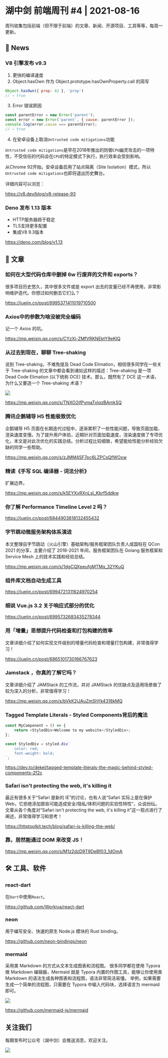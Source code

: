 # 湖中剑 前端周刊 #4 | 2021-08-16

周刊收集包括前端（但不限于前端）的文章、新闻、开源项目、工具等等，每周一更新。

## 📰 News

### V8 引擎发布 v9.3

1. 更快的编译速度
2. Object.hasOwn 作为 Object.prototype.hasOwnProperty.call 的简写

```js
Object.hasOwn({ prop: 42 }, 'prop')
// → true
```

3. Error 错误原因

```js
const parentError = new Error('parent');
const error = new Error('parent', { cause: parentError });
console.log(error.cause === parentError);
// → true
```

4. 在安卓设备上取消`Untrusted code mitigations`功能

`Untrusted code mitigations`是早在2018年推出的防御`CPU`幽灵攻击的一项特性，不受信任的代码会在`CPU`的特定模式下执行，执行效率会受到影响。

从Chrome 92开始。安卓设备启用了站点隔离（Site Isolation）模式，所以`Untrusted code mitigations`也即将退出历史舞台。

详细内容可以浏览：

https://v8.dev/blog/v8-release-93

### Deno 发布 1.13 版本

- HTTP服务器趋于稳定
- TLS支持更多配置
- 集成V8 9.3版本

https://deno.com/blog/v1.13

## 📖 文章

### 如何在大型代码仓库中删掉 6w 行废弃的文件和 exports？

很多项目历史悠久，其中很多文件或是 export 出去的变量已经不再使用，非常影响维护迭代。你想过如何删去它们么？

https://juejin.cn/post/6995371411019710500

### Axios中的参数为啥没被完全编码

记一个 Axios 的坑。

https://mp.weixin.qq.com/s/CYzXi-ZMfVRKNEktY9eKIQ

### 从过去到现在，聊聊 Tree-shaking

说到 Tree-shaking，不难免提及 Dead Code Elimation，相信很多同学在一些关于 Tree-shaking 的文章中都会看到诸如这样的描述：Tree-shaking 是一项 Dead Code Elimation (以下统称 DCE) 技术。那么，既然有了 DCE 这一术语，为什么又要造一个 Tree-shaking 术语？

![](https://gitee.com/ineo6/assets/raw/master/20210815161005.png)

https://mp.weixin.qq.com/s/TNXO2ifPymaTxIqzBAmkSQ

### 腾讯企鹅辅导 H5 性能极致优化

企鹅辅导 H5 页面在长期迭代过程中，逐渐累积了一些性能问题，导致页面加载、渲染速度变慢。为了提升用户体验，近期针对页面加载速度，渲染速度做了专项优化，本文是对此次优化的实践总结。分析过程比较细致，希望能给性能分析经验欠缺的同学一些帮助。

https://mp.weixin.qq.com/s/zJMM4SF7pc6LZPCsQfWOxw

### 精读《手写 SQL 编译器 - 词法分析》

扩展边界。

https://mp.weixin.qq.com/s/k5EYXvRXnLsI_Kbrf5ddkw

### 你了解 Performance Timeline Level 2 吗？

https://juejin.cn/post/6844903818132455432

### 字节跳动微服务架构体系演进

本文整理自字节跳动（火山引擎）基础架构/服务框架团队负责人成国柱在 QCon 2021 的分享，主要介绍了 2018-2021 年间，服务框架团队在 Golang 服务框架和 Service Mesh 上的技术实践和经验总结。

https://mp.weixin.qq.com/s/1dgCQXpeufgMTMq_32YKuQ

### 组件库文档自动生成工具

https://juejin.cn/post/6994721311624970254

### 细说 Vue.js 3.2 关于响应式部分的优化

https://juejin.cn/post/6995732683435278344

### 用「增量」思想提升代码检查和打包构建的效率

文章详细介绍了如何实现文件级别的增量代码检查和增量打包构建，非常值得学习！

https://juejin.cn/post/6865101730166767623

### Jamstack ，你真的了解它吗？

文章详细介绍了 JAMStack 的工作流，并对 JAMStack 的优缺点及适用场景做了较为深入的分析，非常值得学习！

https://mp.weixin.qq.com/s/bVkK2jJAuZmShYk4318kMQ

### Tagged Template Literals - Styled Components背后的魔法

```js
const MyComponent = () => {
    return <StyledDiv>Welcome to my website</StyledDiv>;
};

const StyledDiv = styled.div`
    color: red;
    font-weight: bold;
`;
```

https://dev.to/dekel/tagged-template-literals-the-magic-behind-styled-components-2f2c

### Safari isn't protecting the web, it's killing it

最近有很多关于“Safari 是新的 IE”的讨论，也有人说“Safari 实际上是在保护 Web，它拒绝添加那些可能造成安全/隐私/体积问题的实验性特性”，众说纷纭。
文章从各个角度对“Safari isn't protecting the web, it's killing it”这一观点进行了阐述，非常值得学习和思考！

https://httptoolkit.tech/blog/safari-is-killing-the-web/

### 靠，居然能通过 DOM 来改变 JS！

https://mp.weixin.qq.com/s/M1z2dzD9T9DeBf03_1dOmA

## 🛠 工具、软件

### react-dart

在`Dart`中使用`React`。

https://github.com/Workiva/react-dart

### neon

用于编写安全、快速的原生 Node.js 模块的 Rust binding。

https://github.com/neon-bindings/neon

### mermaid

采用类 Markdown 的方式从文本生成图表和流程图。
很多同学都在使用 Typora 做 Markdown 编辑器，Mermaid 就是 Typora 内置的作图工具，能够让你使用类 Markdown 的语法生成各种图表和流程图，语法非常简洁易懂。
举例，如果需要生成一个简单的流程图，只需要在 Typora 中输入代码块，选择语言为 mermaid 即可。

![](https://gitee.com/ineo6/assets/raw/master/20210815160837.png)

https://github.com/mermaid-js/mermaid

## 关注我们

每期发布时公众号（湖中剑）会推送消息，欢迎关注。

![](https://cdn.jsdelivr.net/gh/ineo6/weekly/assets/qrcode_for_wechat.jpg)

